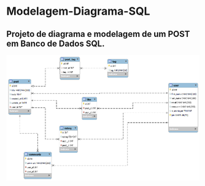 # Modelagem-Diagrama-SQL
## Projeto de diagrama e modelagem de um POST em Banco de Dados SQL.
<img align="center" src="https://github.com/renildobsantos/Modelagem-Diagrama-SQL/blob/main/Modelagem%20banco%20de%20dados%20SQL%20de%20um%20POST.png"/>

